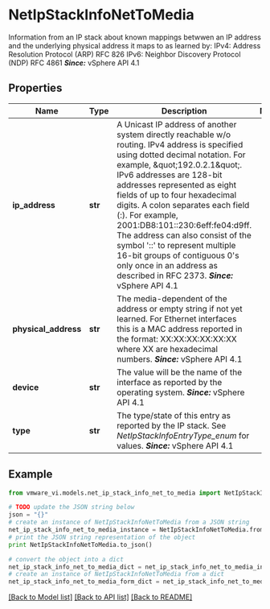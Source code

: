 # NetIpStackInfoNetToMedia

Information from an IP stack about known mappings betwwen an IP address and the underlying physical address it maps to as learned by: IPv4: Address Resolution Protocol (ARP) RFC 826 IPv6: Neighbor Discovery Protocol (NDP) RFC 4861  ***Since:*** vSphere API 4.1 

## Properties
Name | Type | Description | Notes
------------ | ------------- | ------------- | -------------
**ip_address** | **str** | A Unicast IP address of another system directly reachable w/o routing.  IPv4 address is specified using dotted decimal notation. For example, \&quot;192.0.2.1\&quot;. IPv6 addresses are 128-bit addresses represented as eight fields of up to four hexadecimal digits. A colon separates each field (:). For example, 2001:DB8:101::230:6eff:fe04:d9ff. The address can also consist of the symbol &#39;::&#39; to represent multiple 16-bit groups of contiguous 0&#39;s only once in an address as described in RFC 2373.  ***Since:*** vSphere API 4.1  | 
**physical_address** | **str** | The media-dependent of the address or empty string if not yet learned.  For Ethernet interfaces this is a MAC address reported in the format: XX:XX:XX:XX:XX:XX where XX are hexadecimal numbers.  ***Since:*** vSphere API 4.1  | 
**device** | **str** | The value will be the name of the interface as reported by the operating system.  ***Since:*** vSphere API 4.1  | 
**type** | **str** | The type/state of this entry as reported by the IP stack.  See *NetIpStackInfoEntryType_enum* for values.  ***Since:*** vSphere API 4.1  | 

## Example

```python
from vmware_vi.models.net_ip_stack_info_net_to_media import NetIpStackInfoNetToMedia

# TODO update the JSON string below
json = "{}"
# create an instance of NetIpStackInfoNetToMedia from a JSON string
net_ip_stack_info_net_to_media_instance = NetIpStackInfoNetToMedia.from_json(json)
# print the JSON string representation of the object
print NetIpStackInfoNetToMedia.to_json()

# convert the object into a dict
net_ip_stack_info_net_to_media_dict = net_ip_stack_info_net_to_media_instance.to_dict()
# create an instance of NetIpStackInfoNetToMedia from a dict
net_ip_stack_info_net_to_media_form_dict = net_ip_stack_info_net_to_media.from_dict(net_ip_stack_info_net_to_media_dict)
```
[[Back to Model list]](../README.md#documentation-for-models) [[Back to API list]](../README.md#documentation-for-api-endpoints) [[Back to README]](../README.md)


